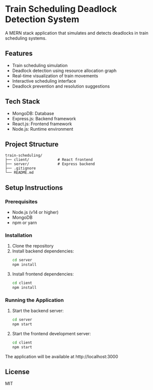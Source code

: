 # Train Scheduling Deadlock Detection System

A MERN stack application that simulates and detects deadlocks in train scheduling systems.

## Features
- Train scheduling simulation
- Deadlock detection using resource allocation graph
- Real-time visualization of train movements
- Interactive scheduling interface
- Deadlock prevention and resolution suggestions

## Tech Stack
- MongoDB: Database
- Express.js: Backend framework
- React.js: Frontend framework
- Node.js: Runtime environment

## Project Structure
```
train-scheduling/
├── client/             # React frontend
├── server/             # Express backend
├── .gitignore
└── README.md
```

## Setup Instructions

### Prerequisites
- Node.js (v14 or higher)
- MongoDB
- npm or yarn

### Installation

1. Clone the repository
2. Install backend dependencies:
   ```bash
   cd server
   npm install
   ```
3. Install frontend dependencies:
   ```bash
   cd client
   npm install
   ```

### Running the Application

1. Start the backend server:
   ```bash
   cd server
   npm start
   ```
2. Start the frontend development server:
   ```bash
   cd client
   npm start
   ```

The application will be available at http://localhost:3000

## License
MIT 